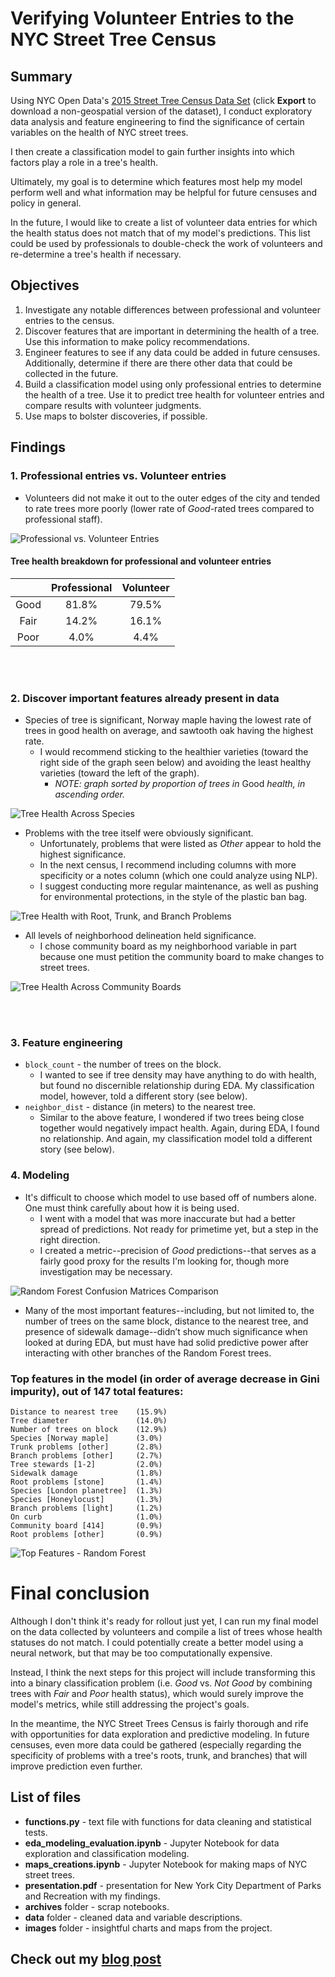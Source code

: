 # Verifying Volunteer Entries to the NYC Street Tree Census

## Summary
Using NYC Open Data's [2015 Street Tree Census Data Set](https://data.cityofnewyork.us/Environment/2015-Street-Tree-Census-Tree-Data/pi5s-9p35) (click **Export** to download a non-geospatial version of the dataset), I conduct exploratory data analysis and feature engineering to find the significance of certain variables on the health of NYC street trees.

I then create a classification model to gain further insights into which factors play a role in a tree's health.

Ultimately, my goal is to determine which features most help my model perform well and what information may be helpful for future censuses and policy in general.

In the future, I would like to create a list of volunteer data entries for which the health status does not match that of my model's predictions. This list could be used by professionals to double-check the work of volunteers and re-determine a tree's health if necessary.

## Objectives
1. Investigate any notable differences between professional and volunteer entries to the census.
2. Discover features that are important in determining the health of a tree. Use this information to make policy recommendations.
3. Engineer features to see if any data could be added in future censuses. Additionally, determine if there are there other data that could be collected in the future.
4. Build a classification model using only professional entries to determine the health of a tree. Use it to predict tree health for volunteer entries and compare results with volunteer judgments.
5. Use maps to bolster discoveries, if possible.

## Findings
### 1. Professional entries vs. Volunteer entries

- Volunteers did not make it out to the outer edges of the city and tended to rate trees more poorly (lower rate of *Good*-rated trees compared to professional staff).

![Professional vs. Volunteer Entries](images/maps/pro_vol_comparison.png)

#### Tree health breakdown for professional and volunteer entries
|      | Professional | Volunteer |
|:----:|:------------:|:---------:|
| Good | 81.8%        | 79.5%     |
| Fair | 14.2%        | 16.1%     |
| Poor | 4.0%         | 4.4%      |

<br/><br/>
### 2. Discover important features already present in data

- Species of tree is significant, Norway maple having the lowest rate of trees in good health on average, and sawtooth oak having the highest rate.
    - I would recommend sticking to the healthier varieties (toward the right side of the graph seen below) and avoiding the least healthy varieties (toward the left of the graph).
        - *NOTE: graph sorted by proportion of trees in* Good *health, in ascending order.*

![Tree Health Across Species](images/charts/health_species_barstack.png)

- Problems with the tree itself were obviously significant.
    - Unfortunately, problems that were listed as *Other* appear to hold the highest significance.
    - In the next census, I recommend including columns with more specificity or a notes column (which one could analyze using NLP).
    - I suggest conducting more regular maintenance, as well as pushing for environmental protections, in the style of the plastic ban bag.

![Tree Health with Root, Trunk, and Branch Problems](images/charts/health_problems_3barstack.png)

- All levels of neighborhood delineation held significance.
    - I chose community board as my neighborhood variable in part because one must petition the community board to make changes to street trees.

![Tree Health Across Community Boards](images/charts/health_cb_barstack.png)

<br/><br/>
### 3. Feature engineering

- ```block_count``` - the number of trees on the block.
    - I wanted to see if tree density may have anything to do with health, but found no discernible relationship during EDA. My classification model, however, told a different story (see below).
- ```neighbor_dist``` - distance (in meters) to the nearest tree.
    - Similar to the above feature, I wondered if two trees being close together would negatively impact health. Again, during EDA, I found no relationship. And again, my classification model told a different story (see below).

### 4. Modeling

- It's difficult to choose which model to use based off of numbers alone. One must think carefully about how it is being used.
    - I went with a model that was more inaccurate but had a better spread of predictions. Not ready for primetime yet, but a step in the right direction.
    - I created a metric--precision of *Good* predictions--that serves as a fairly good proxy for the results I'm looking for, though more investigation may be necessary.

![Random Forest Confusion Matrices Comparison](images/charts/forest_cm_comparison.png)

- Many of the most important features--including, but not limited to, the number of trees on the same block, distance to the nearest tree, and presence of sidewalk damage--didn’t show much significance when looked at during EDA, but must have had solid predictive power after interacting with other branches of the Random Forest trees.

### Top features in the model (in order of average decrease in Gini impurity), out of 147 total features:
    Distance to nearest tree    (15.9%)
    Tree diameter               (14.0%)
    Number of trees on block    (12.9%)
    Species [Norway maple]      (3.0%)
    Trunk problems [other]      (2.8%)
    Branch problems [other]     (2.7%)
    Tree stewards [1-2]         (2.0%)
    Sidewalk damage             (1.8%)
    Root problems [stone]       (1.4%)
    Species [London planetree]  (1.3%)
    Species [Honeylocust]       (1.3%)
    Branch problems [light]     (1.2%)
    On curb                     (1.0%)  
    Community board [414]       (0.9%)
    Root problems [other]       (0.9%)

![Top Features - Random Forest](images/charts/final_model_feature_importances.png)

# Final conclusion
Although I don't think it's ready for rollout just yet, I can run my final model on the data collected by volunteers and compile a list of trees whose health statuses do not match. I could potentially create a better model using a neural network, but that may be too computationally expensive.

Instead, I think the next steps for this project will include transforming this into a binary classification problem (i.e. *Good* vs. *Not Good* by combining trees with *Fair* and *Poor* health status), which would surely improve the model's metrics, while still addressing the project's goals.

In the meantime, the NYC Street Trees Census is fairly thorough and rife with opportunities for data exploration and predictive modeling. In future censuses, even more data could be gathered (especially regarding the specificity of problems with a tree's roots, trunk, and branches) that will improve prediction even further.

## List of files
- **functions.py** - text file with functions for data cleaning and statistical tests.
- **eda_modeling_evaluation.ipynb** - Jupyter Notebook for data exploration and classification modeling.
- **maps_creations.ipynb** - Jupyter Notebook for making maps of NYC street trees.
- **presentation.pdf** - presentation for New York City Department of Parks and Recreation with my findings.
- **archives** folder - scrap notebooks.
- **data** folder - cleaned data and variable descriptions.
- **images** folder - insightful charts and maps from the project.

## Check out my [blog post](https://medium.com/@joshua.szymanowski/new-york-forest-rangers-d11b19e386a8)
